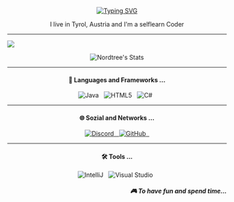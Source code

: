 <p align='center'>
<a href="https://git.io/typing-svg"><img src="https://readme-typing-svg.demolab.com?font=&weight=900&size=32&duration=2000&pause=10000000&color=F70000&center=true&vCenter=true&multiline=true&width=500&lines=Hi%2C+I'm+Higreos" alt="Typing SVG" /></a>
</p>
<p align='center'>I live in Tyrol, Austria and I'm a selflearn Coder</p>

<hr>

![](https://komarev.com/ghpvc/?username=Nordtree12&color=dc143c)

<p align="center">
    <img src="https://github-readme-stats.vercel.app/api?username=Nordtree12&show_icons=true&theme=codeSTACKr&count_private=true&include_all_commits=true&custom_title=Stats&title_color=ff0000&icon_color=ff0000&locale=de" alt="Nordtree's Stats"/>
</p>

<hr>

<h4 align="center">🔭  Languages and Frameworks ...</h4>

<p align="center">
    <img src="https://img.shields.io/badge/Java-ED8B00?style=for-the-badge&logo=java&logoColor=white" alt="Java">&nbsp;&nbsp;
    <img src="https://img.shields.io/badge/HTML5-E34F26?style=for-the-badge&logo=html5&logoColor=white" alt="HTML5">&nbsp;&nbsp;
    <img src="https://img.shields.io/badge/C%23-239120?style=for-the-badge&logo=c-sharp&logoColor=white" alt="C#">&nbsp;&nbsp;
</p>

<hr>

<h4 align="center">🌐 Sozial and Networks ...</h4>

<p align="center">
<a href="https://discord.gg/cMTxKz8XSU" target="_blank">
    <img src="https://img.shields.io/badge/Discord-7289DA?style=for-the-badge&logo=discord&logoColor=white" alt="Discord">&nbsp;&nbsp;
</a>
<a href="https://github.com/Nordtree12" target="_blank">
    <img src="https://img.shields.io/badge/GitHub-100000?style=for-the-badge&logo=github&logoColor=white" alt="GitHub">&nbsp;&nbsp;
</a>
</p>
    
<hr>

<h4 align="center">🛠️ Tools ...</h4>
<p align="center">
    <img src="https://img.shields.io/badge/IntelliJ_IDEA-000000.svg?style=for-the-badge&logo=intellij-idea&logoColor=white" alt="IntelliJ">&nbsp;&nbsp;
    <img src="https://img.shields.io/badge/Visual_Studio-5C2D91?style=for-the-badge&logo=visual%20studio&logoColor=white" alt="Visual Studio">&nbsp;&nbsp;
</p>

<h5 align="right">🎮 To have fun and spend time...</h5>
